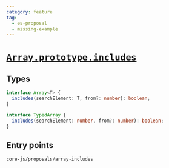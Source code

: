 ```yaml
---
category: feature
tag:
  - es-proposal
  - missing-example
---
```


# [`Array.prototype.includes`](https://github.com/tc39/proposal-Array.prototype.includes)

## Types

```ts
interface Array<T> {
  includes(searchElement: T, from?: number): boolean;
}

interface TypedArray {
  includes(searchElement: number, from?: number): boolean;
}
```

## Entry points

```
core-js/proposals/array-includes
```
